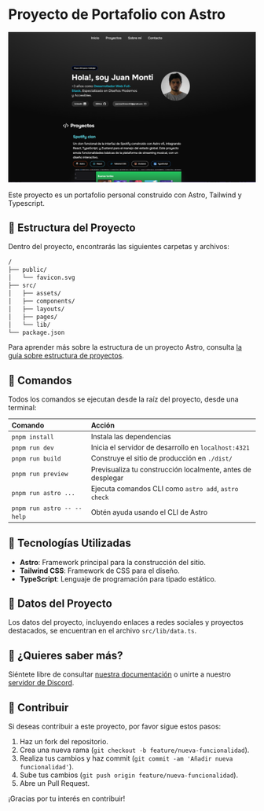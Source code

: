 # Proyecto de Portafolio con Astro

[![Imagen de la pagina](./Snapshots/MainPage.png)](https://personal-portfolio-omega-five-92.vercel.app/)

Este proyecto es un portafolio personal construido con Astro, Tailwind y Typescript.

## 🚀 Estructura del Proyecto

Dentro del proyecto, encontrarás las siguientes carpetas y archivos:

```text
/
├── public/
│   └── favicon.svg
├── src/
│   ├── assets/
│   ├── components/
│   ├── layouts/
│   ├── pages/
│   └── lib/
└── package.json
```

Para aprender más sobre la estructura de un proyecto Astro, consulta [la guía sobre estructura de proyectos](https://docs.astro.build/en/basics/project-structure/).

## 🧞 Comandos

Todos los comandos se ejecutan desde la raíz del proyecto, desde una terminal:

| Comando                   | Acción                                           |
| :------------------------ | :----------------------------------------------- |
| `pnpm install`             | Instala las dependencias                         |
| `pnpm run dev`             | Inicia el servidor de desarrollo en `localhost:4321` |
| `pnpm run build`           | Construye el sitio de producción en `./dist/`    |
| `pnpm run preview`         | Previsualiza tu construcción localmente, antes de desplegar |
| `pnpm run astro ...`       | Ejecuta comandos CLI como `astro add`, `astro check` |
| `pnpm run astro -- --help` | Obtén ayuda usando el CLI de Astro               |

## 🌟 Tecnologías Utilizadas

- **Astro**: Framework principal para la construcción del sitio.
- **Tailwind CSS**: Framework de CSS para el diseño.
- **TypeScript**: Lenguaje de programación para tipado estático.

## 📂 Datos del Proyecto

Los datos del proyecto, incluyendo enlaces a redes sociales y proyectos destacados, se encuentran en el archivo `src/lib/data.ts`.

## 👀 ¿Quieres saber más?

Siéntete libre de consultar [nuestra documentación](https://docs.astro.build) o unirte a nuestro [servidor de Discord](https://astro.build/chat).

## 🤝 Contribuir

Si deseas contribuir a este proyecto, por favor sigue estos pasos:

1. Haz un fork del repositorio.
2. Crea una nueva rama (`git checkout -b feature/nueva-funcionalidad`).
3. Realiza tus cambios y haz commit (`git commit -am 'Añadir nueva funcionalidad'`).
4. Sube tus cambios (`git push origin feature/nueva-funcionalidad`).
5. Abre un Pull Request.

¡Gracias por tu interés en contribuir!
